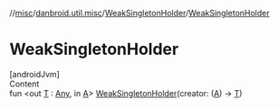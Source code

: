 //[misc](../../../index.md)/[danbroid.util.misc](../index.md)/[WeakSingletonHolder](index.md)/[WeakSingletonHolder](-weak-singleton-holder.md)



# WeakSingletonHolder  
[androidJvm]  
Content  
fun <out [T](index.md) : [Any](https://kotlinlang.org/api/latest/jvm/stdlib/kotlin/-any/index.html), in [A](index.md)> [WeakSingletonHolder](-weak-singleton-holder.md)(creator: ([A](index.md)) -> [T](index.md))  



